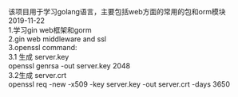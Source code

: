 该项目用于学习golang语言，主要包括web方面的常用的包和orm模块  
2019-11-22  
    1.学习gin web框架和gorm  
    2.gin web middleware and ssl  
    3.openssl command:  
       3.1 生成 server.key  
           openssl genrsa -out server.key 2048  
       3.2生成 server.crt  
           openssl req -new -x509 -key server.key -out server.crt -days 3650  


